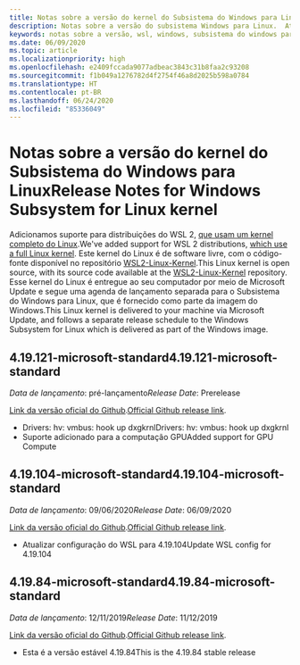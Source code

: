 ```yaml
---
title: Notas sobre a versão do kernel do Subsistema do Windows para Linux
description: Notas sobre a versão do subsistema Windows para Linux.  Atualizadas mensalmente.
keywords: notas sobre a versão, wsl, windows, subsistema do windows para linux, windowssubsystem, ubuntu, kernel
ms.date: 06/09/2020
ms.topic: article
ms.localizationpriority: high
ms.openlocfilehash: e2409fccada9077adbeac3843c31b8faa2c93208
ms.sourcegitcommit: f1b049a1276782d4f2754f46a8d2025b598a0784
ms.translationtype: HT
ms.contentlocale: pt-BR
ms.lasthandoff: 06/24/2020
ms.locfileid: "85336049"
---
```

# <a name="release-notes-for-windows-subsystem-for-linux-kernel"></a><span data-ttu-id="32149-105">Notas sobre a versão do kernel do Subsistema do Windows para Linux</span><span class="sxs-lookup"><span data-stu-id="32149-105">Release Notes for Windows Subsystem for Linux kernel</span></span>

<span data-ttu-id="32149-106">Adicionamos suporte para distribuições do WSL 2, [que usam um kernel completo do Linux](https://devblogs.microsoft.com/commandline/shipping-a-linux-kernel-with-windows/).</span><span class="sxs-lookup"><span data-stu-id="32149-106">We've added support for WSL 2 distributions, [which use a full Linux kernel](https://devblogs.microsoft.com/commandline/shipping-a-linux-kernel-with-windows/).</span></span> <span data-ttu-id="32149-107">Este kernel do Linux é de software livre, com o código-fonte disponível no repositório [WSL2-Linux-Kernel](https://github.com/microsoft/WSL2-Linux-Kernel).</span><span class="sxs-lookup"><span data-stu-id="32149-107">This Linux kernel is open source, with its source code available at the [WSL2-Linux-Kernel](https://github.com/microsoft/WSL2-Linux-Kernel) repository.</span></span> <span data-ttu-id="32149-108">Esse kernel do Linux é entregue ao seu computador por meio de Microsoft Update e segue uma agenda de lançamento separada para o Subsistema do Windows para Linux, que é fornecido como parte da imagem do Windows.</span><span class="sxs-lookup"><span data-stu-id="32149-108">This Linux kernel is delivered to your machine via Microsoft Update, and follows a separate release schedule to the Windows Subsystem for Linux which is delivered as part of the Windows image.</span></span>

## <a name="419121-microsoft-standard"></a><span data-ttu-id="32149-109">4.19.121-microsoft-standard</span><span class="sxs-lookup"><span data-stu-id="32149-109">4.19.121-microsoft-standard</span></span>
<span data-ttu-id="32149-110">*Data de lançamento*: pré-lançamento</span><span class="sxs-lookup"><span data-stu-id="32149-110">*Release Date*: Prerelease</span></span>

<span data-ttu-id="32149-111">[Link da versão oficial do Github](https://github.com/microsoft/WSL2-Linux-Kernel/releases/tag/4.19.121-microsoft-standard).</span><span class="sxs-lookup"><span data-stu-id="32149-111">[Official Github release link](https://github.com/microsoft/WSL2-Linux-Kernel/releases/tag/4.19.121-microsoft-standard).</span></span>

* <span data-ttu-id="32149-112">Drivers: hv: vmbus: hook up dxgkrnl</span><span class="sxs-lookup"><span data-stu-id="32149-112">Drivers: hv: vmbus: hook up dxgkrnl</span></span>
* <span data-ttu-id="32149-113">Suporte adicionado para a computação GPU</span><span class="sxs-lookup"><span data-stu-id="32149-113">Added support for GPU Compute</span></span>

## <a name="419104-microsoft-standard"></a><span data-ttu-id="32149-114">4.19.104-microsoft-standard</span><span class="sxs-lookup"><span data-stu-id="32149-114">4.19.104-microsoft-standard</span></span>
<span data-ttu-id="32149-115">*Data de lançamento*: 09/06/2020</span><span class="sxs-lookup"><span data-stu-id="32149-115">*Release Date*: 06/09/2020</span></span> 

<span data-ttu-id="32149-116">[Link da versão oficial do Github](https://github.com/microsoft/WSL2-Linux-Kernel/releases/tag/4.19.104-microsoft-standard).</span><span class="sxs-lookup"><span data-stu-id="32149-116">[Official Github release link](https://github.com/microsoft/WSL2-Linux-Kernel/releases/tag/4.19.104-microsoft-standard).</span></span>

* <span data-ttu-id="32149-117">Atualizar configuração do WSL para 4.19.104</span><span class="sxs-lookup"><span data-stu-id="32149-117">Update WSL config for 4.19.104</span></span>

## <a name="41984-microsoft-standard"></a><span data-ttu-id="32149-118">4.19.84-microsoft-standard</span><span class="sxs-lookup"><span data-stu-id="32149-118">4.19.84-microsoft-standard</span></span>
<span data-ttu-id="32149-119">*Data de lançamento*: 12/11/2019</span><span class="sxs-lookup"><span data-stu-id="32149-119">*Release Date*: 11/12/2019</span></span> 

<span data-ttu-id="32149-120">[Link da versão oficial do Github](https://github.com/microsoft/WSL2-Linux-Kernel/releases/tag/4.19.84-microsoft-standard).</span><span class="sxs-lookup"><span data-stu-id="32149-120">[Official Github release link](https://github.com/microsoft/WSL2-Linux-Kernel/releases/tag/4.19.84-microsoft-standard).</span></span>

* <span data-ttu-id="32149-121">Esta é a versão estável 4.19.84</span><span class="sxs-lookup"><span data-stu-id="32149-121">This is the 4.19.84 stable release</span></span>

